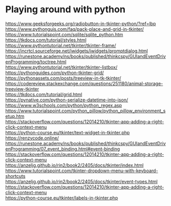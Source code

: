 # Playing around with python

https://www.geeksforgeeks.org/radiobutton-in-tkinter-python/?ref=lbp <br/>
https://www.pythonguis.com/faq/pack-place-and-grid-in-tkinter/ <br/>
https://www.tutorialspoint.com/sqlite/sqlite_python.htm <br/>
https://tkdocs.com/tutorial/styles.html <br/>
https://www.pythontutorial.net/tkinter/tkinter-frame/ <br/>
https://incrtcl.sourceforge.net/iwidgets/iwidgets/promptdialog.html <br/>
https://runestone.academy/ns/books/published/thinkcspy/GUIandEventDrivenProgramming/toctree.html <br/>
https://www.pythontutorial.net/tkinter/tkinter-listbox/ <br/>
https://pythonguides.com/python-tkinter-grid/ <br/>
https://pythonassets.com/posts/treeview-in-tk-tkinter/ <br/>
https://codereview.stackexchange.com/questions/251180/animal-storage-treeview-tkinter <br/>
https://tkdocs.com/tutorial/grid.html <br/>
https://pynative.com/python-serialize-datetime-into-json/ <br/>
https://www.w3schools.com/python/python_regex.asp <br/>
https://www.tutorialspoint.com/python_pillow/python_pillow_environment_setup.htm <br/>
https://stackoverflow.com/questions/12014210/tkinter-app-adding-a-right-click-context-menu <br/>
https://python-course.eu/tkinter/text-widget-in-tkinter.php <br/>
https://renzycode.online/ <br/>
https://runestone.academy/ns/books/published/thinkcspy/GUIandEventDrivenProgramming/07_event_binding.html#event-binding <br/>
https://stackoverflow.com/questions/12014210/tkinter-app-adding-a-right-click-context-menu <br/>
https://anzeljg.github.io/rin2/book2/2405/docs/tkinter/index.html <br/>
https://www.tutorialspoint.com/tkinter-dropdown-menu-with-keyboard-shortcuts <br/>
https://anzeljg.github.io/rin2/book2/2405/docs/tkinter/event-types.html <br/>
https://stackoverflow.com/questions/12014210/tkinter-app-adding-a-right-click-context-menu <br/>
https://python-course.eu/tkinter/labels-in-tkinter.php <br/>
